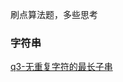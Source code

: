 刷点算法题，多些思考

### 字符串
[q3-无重复字符的最长子串](https://github.com/WYseven/leetcode-algo/blob/master/%E5%AD%97%E7%AC%A6%E4%B8%B2/q3-%E6%97%A0%E9%87%8D%E5%A4%8D%E5%AD%97%E7%AC%A6%E7%9A%84%E6%9C%80%E9%95%BF%E5%AD%90%E4%B8%B2/%E8%A7%A3%E9%A2%98%E6%80%9D%E8%B7%AF.md)
